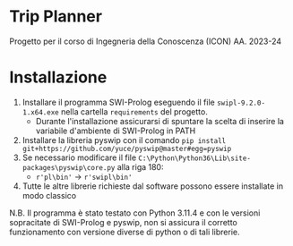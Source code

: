 # Trip Planner
Progetto per il corso di Ingegneria della Conoscenza (ICON) AA. 2023-24

# Installazione
1. Installare il programma SWI-Prolog eseguendo il file ```swipl-9.2.0-1.x64.exe``` nella cartella ```requirements``` del progetto.
    * Durante l'installazione assicurarsi di spuntare la scelta di inserire la variabile d'ambiente di SWI-Prolog in PATH
2. Installare la libreria pyswip con il comando ```pip install git+https://github.com/yuce/pyswip@master#egg=pyswip```
3. Se necessario modificare il file ```C:\Python\Python36\Lib\site-packages\pyswip\core.py``` alla riga 180:<br>
    * ```r'pl\bin'``` -> ```r'swipl\bin'```
4. Tutte le altre librerie richieste dal software possono essere installate in modo classico

N.B. Il programma è stato testato con Python 3.11.4 e con le versioni sopracitate di SWI-Prolog e pyswip, non si assicura il corretto funzionamento con versione diverse di python o di tali librerie.